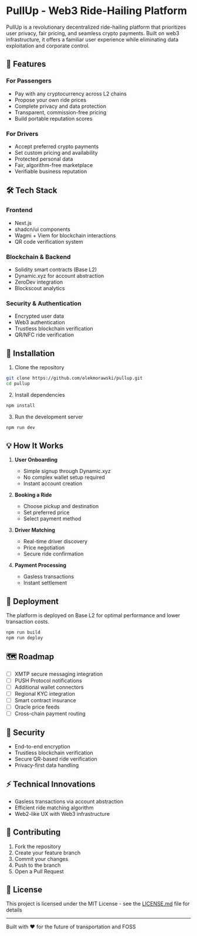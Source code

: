 # PullUp - Web3 Ride-Hailing Platform

PullUp is a revolutionary decentralized ride-hailing platform that prioritizes user privacy, fair pricing, and seamless crypto payments. Built on web3 infrastructure, it offers a familiar user experience while eliminating data exploitation and corporate control.

## 🚀 Features

### For Passengers
- Pay with any cryptocurrency across L2 chains
- Propose your own ride prices
- Complete privacy and data protection
- Transparent, commission-free pricing
- Build portable reputation scores

### For Drivers
- Accept preferred crypto payments
- Set custom pricing and availability
- Protected personal data
- Fair, algorithm-free marketplace
- Verifiable business reputation

## 🛠 Tech Stack

### Frontend
- Next.js
- shadcn/ui components
- Wagmi + Viem for blockchain interactions
- QR code verification system

### Blockchain & Backend
- Solidity smart contracts (Base L2)
- Dynamic.xyz for account abstraction
- ZeroDev integration
- Blockscout analytics

### Security & Authentication
- Encrypted user data
- Web3 authentication
- Trustless blockchain verification
- QR/NFC ride verification

## 🔧 Installation

1. Clone the repository
```bash
git clone https://github.com/olekmorawski/pullup.git
cd pullup
```

2. Install dependencies
```bash
npm install
```

3. Run the development server
```bash
npm run dev
```

## 💡 How It Works

1. **User Onboarding**
   - Simple signup through Dynamic.xyz
   - No complex wallet setup required
   - Instant account creation

2. **Booking a Ride**
   - Choose pickup and destination
   - Set preferred price
   - Select payment method

3. **Driver Matching**
   - Real-time driver discovery
   - Price negotiation
   - Secure ride confirmation

4. **Payment Processing**
   - Gasless transactions
   - Instant settlement

## 🚀 Deployment

The platform is deployed on Base L2 for optimal performance and lower transaction costs.

```bash
npm run build
npm run deploy
```

## 🗺 Roadmap

- [ ] XMTP secure messaging integration
- [ ] PUSH Protocol notifications
- [ ] Additional wallet connectors
- [ ] Regional KYC integration
- [ ] Smart contract insurance
- [ ] Oracle price feeds
- [ ] Cross-chain payment routing

## 🔐 Security

- End-to-end encryption
- Trustless blockchain verification
- Secure QR-based ride verification
- Privacy-first data handling

## ⚡️ Technical Innovations

- Gasless transactions via account abstraction
- Efficient ride matching algorithm
- Web2-like UX with Web3 infrastructure

## 👥 Contributing

1. Fork the repository
2. Create your feature branch
3. Commit your changes
4. Push to the branch
5. Open a Pull Request

## 📄 License

This project is licensed under the MIT License - see the [LICENSE.md](LICENSE.md) file for details

---

Built with ❤️ for the future of transportation and FOSS
